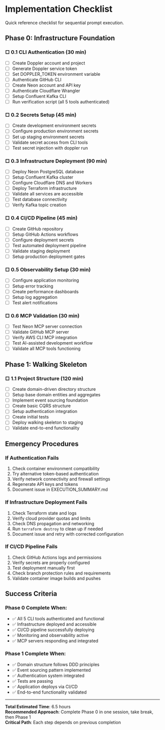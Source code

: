 # Implementation Checklist

Quick reference checklist for sequential prompt execution.

## Phase 0: Infrastructure Foundation

### □ 0.1 CLI Authentication (30 min)
- [ ] Create Doppler account and project
- [ ] Generate Doppler service token
- [ ] Set DOPPLER_TOKEN environment variable
- [ ] Authenticate GitHub CLI
- [ ] Create Neon account and API key
- [ ] Authenticate Cloudflare Wrangler
- [ ] Setup Confluent Kafka CLI
- [ ] Run verification script (all 5 tools authenticated)

### □ 0.2 Secrets Setup (45 min)
- [ ] Create development environment secrets
- [ ] Configure production environment secrets  
- [ ] Set up staging environment secrets
- [ ] Validate secret access from CLI tools
- [ ] Test secret injection with doppler run

### □ 0.3 Infrastructure Deployment (90 min)
- [ ] Deploy Neon PostgreSQL database
- [ ] Setup Confluent Kafka cluster  
- [ ] Configure Cloudflare DNS and Workers
- [ ] Deploy Terraform infrastructure
- [ ] Validate all services are accessible
- [ ] Test database connectivity
- [ ] Verify Kafka topic creation

### □ 0.4 CI/CD Pipeline (45 min)
- [ ] Create GitHub repository
- [ ] Setup GitHub Actions workflows
- [ ] Configure deployment secrets
- [ ] Test automated deployment pipeline
- [ ] Validate staging deployment
- [ ] Setup production deployment gates

### □ 0.5 Observability Setup (30 min)
- [ ] Configure application monitoring
- [ ] Setup error tracking
- [ ] Create performance dashboards
- [ ] Setup log aggregation
- [ ] Test alert notifications

### □ 0.6 MCP Validation (30 min)
- [ ] Test Neon MCP server connection
- [ ] Validate GitHub MCP server
- [ ] Verify AWS CLI MCP integration
- [ ] Test AI-assisted development workflow
- [ ] Validate all MCP tools functioning

## Phase 1: Walking Skeleton

### □ 1.1 Project Structure (120 min)
- [ ] Create domain-driven directory structure
- [ ] Setup base domain entities and aggregates
- [ ] Implement event sourcing foundation
- [ ] Create basic CQRS structure
- [ ] Setup authentication integration
- [ ] Create initial tests
- [ ] Deploy walking skeleton to staging
- [ ] Validate end-to-end functionality

## Emergency Procedures

### If Authentication Fails
1. Check container environment compatibility
2. Try alternative token-based authentication
3. Verify network connectivity and firewall settings
4. Regenerate API keys and tokens
5. Document issue in EXECUTION_SUMMARY.md

### If Infrastructure Deployment Fails
1. Check Terraform state and logs
2. Verify cloud provider quotas and limits
3. Check DNS propagation and networking
4. Run `terraform destroy` to clean up if needed
5. Document issue and retry with corrected configuration

### If CI/CD Pipeline Fails
1. Check GitHub Actions logs and permissions
2. Verify secrets are properly configured
3. Test deployment manually first
4. Check branch protection rules and requirements
5. Validate container image builds and pushes

## Success Criteria

### Phase 0 Complete When:
- ✅ All 5 CLI tools authenticated and functional
- ✅ Infrastructure deployed and accessible
- ✅ CI/CD pipeline successfully deploying
- ✅ Monitoring and observability active
- ✅ MCP servers responding and integrated

### Phase 1 Complete When:
- ✅ Domain structure follows DDD principles
- ✅ Event sourcing pattern implemented
- ✅ Authentication system integrated
- ✅ Tests are passing
- ✅ Application deploys via CI/CD
- ✅ End-to-end functionality validated

---

**Total Estimated Time**: 6.5 hours  
**Recommended Approach**: Complete Phase 0 in one session, take break, then Phase 1  
**Critical Path**: Each step depends on previous completion